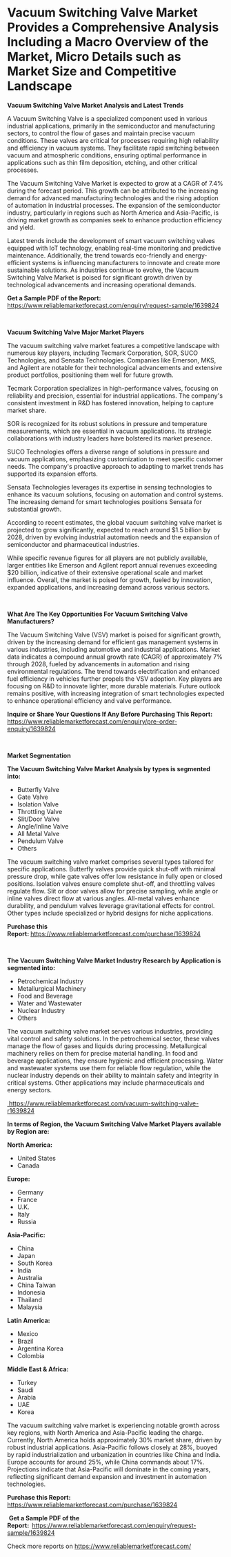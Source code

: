 <p><h1>Vacuum Switching Valve Market Provides a Comprehensive Analysis Including a Macro Overview of the Market, Micro Details such as Market Size and Competitive Landscape</h1></p><p><strong>Vacuum Switching Valve Market Analysis and Latest Trends</strong></p>
<p><p>A Vacuum Switching Valve is a specialized component used in various industrial applications, primarily in the semiconductor and manufacturing sectors, to control the flow of gases and maintain precise vacuum conditions. These valves are critical for processes requiring high reliability and efficiency in vacuum systems. They facilitate rapid switching between vacuum and atmospheric conditions, ensuring optimal performance in applications such as thin film deposition, etching, and other critical processes.</p><p>The Vacuum Switching Valve Market is expected to grow at a CAGR of 7.4% during the forecast period. This growth can be attributed to the increasing demand for advanced manufacturing technologies and the rising adoption of automation in industrial processes. The expansion of the semiconductor industry, particularly in regions such as North America and Asia-Pacific, is driving market growth as companies seek to enhance production efficiency and yield.</p><p>Latest trends include the development of smart vacuum switching valves equipped with IoT technology, enabling real-time monitoring and predictive maintenance. Additionally, the trend towards eco-friendly and energy-efficient systems is influencing manufacturers to innovate and create more sustainable solutions. As industries continue to evolve, the Vacuum Switching Valve Market is poised for significant growth driven by technological advancements and increasing operational demands.</p></p>
<p><strong>Get a Sample PDF of the Report:&nbsp;</strong> <a href="https://www.reliablemarketforecast.com/enquiry/request-sample/1639824?utm_campaign=3203&utm_medium=2&utm_source=Github&utm_content=ia&utm_term=11042025&utm_id=vacuum-switching-valve">https://www.reliablemarketforecast.com/enquiry/request-sample/1639824</a></p>
<p>&nbsp;</p>
<p><strong>Vacuum Switching Valve Major Market Players</strong></p>
<p><p>The vacuum switching valve market features a competitive landscape with numerous key players, including Tecmark Corporation, SOR, SUCO Technologies, and Sensata Technologies. Companies like Emerson, MKS, and Agilent are notable for their technological advancements and extensive product portfolios, positioning them well for future growth.</p><p>Tecmark Corporation specializes in high-performance valves, focusing on reliability and precision, essential for industrial applications. The company's consistent investment in R&D has fostered innovation, helping to capture market share.</p><p>SOR is recognized for its robust solutions in pressure and temperature measurements, which are essential in vacuum applications. Its strategic collaborations with industry leaders have bolstered its market presence.</p><p>SUCO Technologies offers a diverse range of solutions in pressure and vacuum applications, emphasizing customization to meet specific customer needs. The company's proactive approach to adapting to market trends has supported its expansion efforts.</p><p>Sensata Technologies leverages its expertise in sensing technologies to enhance its vacuum solutions, focusing on automation and control systems. The increasing demand for smart technologies positions Sensata for substantial growth.</p><p>According to recent estimates, the global vacuum switching valve market is projected to grow significantly, expected to reach around $1.5 billion by 2028, driven by evolving industrial automation needs and the expansion of semiconductor and pharmaceutical industries.</p><p>While specific revenue figures for all players are not publicly available, larger entities like Emerson and Agilent report annual revenues exceeding $20 billion, indicative of their extensive operational scale and market influence. Overall, the market is poised for growth, fueled by innovation, expanded applications, and increasing demand across various sectors.</p></p>
<p>&nbsp;</p>
<p><strong>What Are The Key Opportunities For Vacuum Switching Valve Manufacturers?</strong></p>
<p><p>The Vacuum Switching Valve (VSV) market is poised for significant growth, driven by the increasing demand for efficient gas management systems in various industries, including automotive and industrial applications. Market data indicates a compound annual growth rate (CAGR) of approximately 7% through 2028, fueled by advancements in automation and rising environmental regulations. The trend towards electrification and enhanced fuel efficiency in vehicles further propels the VSV adoption. Key players are focusing on R&D to innovate lighter, more durable materials. Future outlook remains positive, with increasing integration of smart technologies expected to enhance operational efficiency and valve performance.</p></p>
<p><strong>Inquire or Share Your Questions If Any Before Purchasing This Report:</strong> <a href="https://www.reliablemarketforecast.com/enquiry/pre-order-enquiry/1639824?utm_campaign=3203&utm_medium=2&utm_source=Github&utm_content=ia&utm_term=11042025&utm_id=vacuum-switching-valve">https://www.reliablemarketforecast.com/enquiry/pre-order-enquiry/1639824</a></p>
<p>&nbsp;</p>
<p><strong>Market Segmentation</strong></p>
<p><strong>The Vacuum Switching Valve Market Analysis by types is segmented into:</strong></p>
<p><ul><li>Butterfly Valve</li><li>Gate Valve</li><li>Isolation Valve</li><li>Throttling Valve</li><li>Slit/Door Valve</li><li>Angle/Inline Valve</li><li>All Metal Valve</li><li>Pendulum Valve</li><li>Others</li></ul></p>
<p><p>The vacuum switching valve market comprises several types tailored for specific applications. Butterfly valves provide quick shut-off with minimal pressure drop, while gate valves offer low resistance in fully open or closed positions. Isolation valves ensure complete shut-off, and throttling valves regulate flow. Slit or door valves allow for precise sampling, while angle or inline valves direct flow at various angles. All-metal valves enhance durability, and pendulum valves leverage gravitational effects for control. Other types include specialized or hybrid designs for niche applications.</p></p>
<p><strong>Purchase this Report:&nbsp;</strong><a href="https://www.reliablemarketforecast.com/purchase/1639824?utm_campaign=3203&utm_medium=2&utm_source=Github&utm_content=ia&utm_term=11042025&utm_id=vacuum-switching-valve">https://www.reliablemarketforecast.com/purchase/1639824</a></p>
<p>&nbsp;</p>
<p><strong>The Vacuum Switching Valve Market Industry Research by Application is segmented into:</strong></p>
<p><ul><li>Petrochemical Industry</li><li>Metallurgical Machinery</li><li>Food and Beverage</li><li>Water and Wastewater</li><li>Nuclear Industry</li><li>Others</li></ul></p>
<p><p>The vacuum switching valve market serves various industries, providing vital control and safety solutions. In the petrochemical sector, these valves manage the flow of gases and liquids during processing. Metallurgical machinery relies on them for precise material handling. In food and beverage applications, they ensure hygienic and efficient processing. Water and wastewater systems use them for reliable flow regulation, while the nuclear industry depends on their ability to maintain safety and integrity in critical systems. Other applications may include pharmaceuticals and energy sectors.</p></p>
<p><a href="https://www.reliablemarketforecast.com/vacuum-switching-valve-r1639824?utm_campaign=3203&utm_medium=2&utm_source=Github&utm_content=ia&utm_term=11042025&utm_id=vacuum-switching-valve">&nbsp;https://www.reliablemarketforecast.com/vacuum-switching-valve-r1639824</a></p>
<p><strong>In terms of Region, the Vacuum Switching Valve Market Players available by Region are:</strong></p>
<p>
    <p> <strong> North America: </strong>
        <ul>
            <li>United States</li>
            <li>Canada</li>
        </ul>
        </p> 
    <p> <strong> Europe: </strong>
        <ul>
            <li>Germany</li>
            <li>France</li>
            <li>U.K.</li>
            <li>Italy</li>
            <li>Russia</li>
        </ul>
        </p> 
    <p> <strong> Asia-Pacific: </strong>
        <ul>
            <li>China</li>
            <li>Japan</li>
            <li>South Korea</li>
            <li>India</li>
            <li>Australia</li>
            <li>China Taiwan</li>
            <li>Indonesia</li>
            <li>Thailand</li>
            <li>Malaysia</li>
        </ul>
        </p> 
    <p> <strong> Latin America: </strong>
        <ul>
            <li>Mexico</li>
            <li>Brazil</li>
            <li>Argentina Korea</li>
            <li>Colombia</li>
        </ul>
        </p> 
    <p> <strong> Middle East & Africa: </strong>
        <ul>
            <li>Turkey</li>
            <li>Saudi</li>
            <li>Arabia</li>
            <li>UAE</li>
            <li>Korea</li>
        </ul>
    </p>
    </p>
<p><p>The vacuum switching valve market is experiencing notable growth across key regions, with North America and Asia-Pacific leading the charge. Currently, North America holds approximately 30% market share, driven by robust industrial applications. Asia-Pacific follows closely at 28%, buoyed by rapid industrialization and urbanization in countries like China and India. Europe accounts for around 25%, while China commands about 17%. Projections indicate that Asia-Pacific will dominate in the coming years, reflecting significant demand expansion and investment in automation technologies.</p></p>
<p><strong>Purchase this Report: </strong><a href="https://www.reliablemarketforecast.com/purchase/1639824?utm_campaign=3203&utm_medium=2&utm_source=Github&utm_content=ia&utm_term=11042025&utm_id=vacuum-switching-valve">https://www.reliablemarketforecast.com/purchase/1639824</a></p>
<p>&nbsp;<strong>Get a Sample PDF of the Report:&nbsp;&nbsp;</strong><a href="https://www.reliablemarketforecast.com/enquiry/request-sample/1639824?utm_campaign=3203&utm_medium=2&utm_source=Github&utm_content=ia&utm_term=11042025&utm_id=vacuum-switching-valve">https://www.reliablemarketforecast.com/enquiry/request-sample/1639824</a></p>
<p><strong></strong></p>
<p>Check more reports on <a href="https://www.reliablemarketforecast.com/?utm_campaign=3203&utm_medium=2&utm_source=Github&utm_content=ia&utm_term=11042025&utm_id=vacuum-switching-valve">https://www.reliablemarketforecast.com/</a></p>